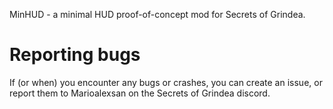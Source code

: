 MinHUD - a minimal HUD proof-of-concept mod for Secrets of Grindea.

# Reporting bugs

If (or when) you encounter any bugs or crashes, you can create an issue, or report them to Marioalexsan on the Secrets of Grindea discord.